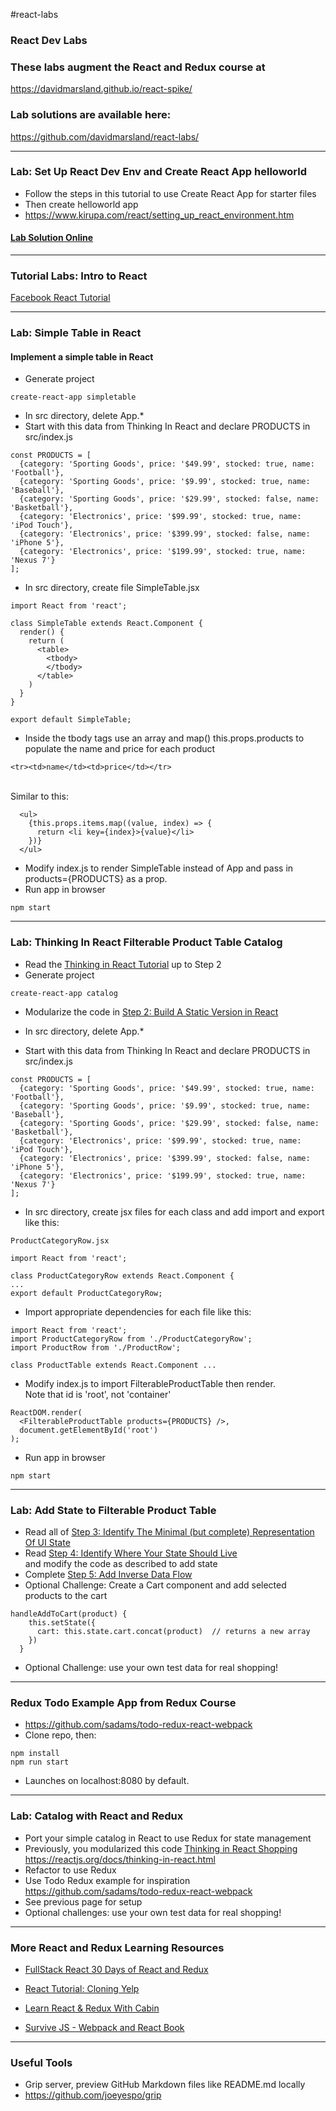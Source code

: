 
#react-labs
### React Dev Labs
### These labs augment the React and Redux course at
<a target="_git_react" href="https://davidmarsland.github.io/react-spike/">https://davidmarsland.github.io/react-spike/</a>

### Lab solutions are available here:
<a target="_git_labs" href="https://github.com/davidmarsland/react-labs/">https://github.com/davidmarsland/react-labs/</a>


---
### Lab: Set Up React Dev Env and Create React App helloworld
* Follow the steps in this tutorial to use Create React App for starter files
* Then create helloworld app
* <a target="_ref" href="https://www.kirupa.com/react/setting_up_react_environment.htm">https://www.kirupa.com/react/setting_up_react_environment.htm</a>

#### <a target="_ref" href="https://davidmarsland.github.io/react-labs/solutions/startercreatereactapp/build/">Lab Solution Online</a>  

---
### Tutorial Labs: Intro to React
<a target="_ref" href="https://reactjs.org/tutorial/tutorial.html">Facebook React Tutorial</a>

---
### Lab: Simple Table in React
#### Implement a simple table in React
* Generate project 

```
create-react-app simpletable
```
* In src directory, delete App.*
* Start with this data from Thinking In React and declare PRODUCTS in src/index.js

```
const PRODUCTS = [
  {category: 'Sporting Goods', price: '$49.99', stocked: true, name: 'Football'},
  {category: 'Sporting Goods', price: '$9.99', stocked: true, name: 'Baseball'},
  {category: 'Sporting Goods', price: '$29.99', stocked: false, name: 'Basketball'},
  {category: 'Electronics', price: '$99.99', stocked: true, name: 'iPod Touch'},
  {category: 'Electronics', price: '$399.99', stocked: false, name: 'iPhone 5'},
  {category: 'Electronics', price: '$199.99', stocked: true, name: 'Nexus 7'}
];
```

* In src directory, create file SimpleTable.jsx

```
import React from 'react';

class SimpleTable extends React.Component {
  render() {
    return (
      <table>
        <tbody>
        </tbody>
      </table>
    )
  }
}

export default SimpleTable;
```

* Inside the tbody tags use an array and map() this.props.products to populate the name and price for each product

```
<tr><td>name</td><td>price</td></tr>
```

<br>Similar to this:

```
  <ul>
    {this.props.items.map((value, index) => {
      return <li key={index}>{value}</li>
    })}
  </ul>
```

* Modify index.js to render SimpleTable instead of App and pass in products={PRODUCTS} as a prop.
* Run app in browser

```
npm start
```
---
### Lab: Thinking In React Filterable Product Table Catalog
* Read the <a target="_ref" href="https://reactjs.org/docs/thinking-in-react.html">Thinking in React Tutorial</a> up to Step 2
* Generate project 

```
create-react-app catalog
```

* Modularize the code in 
<a target="_ref" href="https://codepen.io/gaearon/pen/BwWzwm">Step 2: Build A Static Version in React</a>

* In src directory, delete App.*
* Start with this data from Thinking In React and declare PRODUCTS in src/index.js

```
const PRODUCTS = [
  {category: 'Sporting Goods', price: '$49.99', stocked: true, name: 'Football'},
  {category: 'Sporting Goods', price: '$9.99', stocked: true, name: 'Baseball'},
  {category: 'Sporting Goods', price: '$29.99', stocked: false, name: 'Basketball'},
  {category: 'Electronics', price: '$99.99', stocked: true, name: 'iPod Touch'},
  {category: 'Electronics', price: '$399.99', stocked: false, name: 'iPhone 5'},
  {category: 'Electronics', price: '$199.99', stocked: true, name: 'Nexus 7'}
];
```

* In src directory, create jsx files for each class and add import and export like this:

`ProductCategoryRow.jsx`

```
import React from 'react';

class ProductCategoryRow extends React.Component {
...
export default ProductCategoryRow;
```

* Import appropriate dependencies for each file like this:

```
import React from 'react';
import ProductCategoryRow from './ProductCategoryRow';
import ProductRow from './ProductRow';

class ProductTable extends React.Component ...
```
* Modify index.js to import FilterableProductTable then render.  <br>
Note that id is 'root', not 'container'

```
ReactDOM.render(
  <FilterableProductTable products={PRODUCTS} />,
  document.getElementById('root')
);
```
* Run app in browser

```
npm start
```
---
### Lab: Add State to Filterable Product Table
* Read all of <a target="_ref" href="https://reactjs.org/docs/thinking-in-react.html#step-3-identify-the-minimal-but-complete-representation-of-ui-state">Step 3:  Identify The Minimal (but complete) Representation Of UI State</a>
* Read <a target="_ref" href="https://reactjs.org/docs/thinking-in-react.html#step-4-identify-where-your-state-should-live">Step 4: Identify Where Your State Should Live</a>
<br>and modify the code as described to add state
* Complete <a target="_ref" href="https://reactjs.org/docs/thinking-in-react.html#step-5-add-inverse-data-flow">Step 5: Add Inverse Data Flow</a>
* Optional Challenge: Create a Cart component and add selected products to the cart

```
handleAddToCart(product) {
    this.setState({
      cart: this.state.cart.concat(product)  // returns a new array
    })
  }
```
* Optional Challenge: use your own test data for real shopping! 

---

### Redux Todo Example App from Redux Course 
* <a target="_redux" href="https://github.com/sadams/todo-redux-react-webpack">https://github.com/sadams/todo-redux-react-webpack</a>
* Clone repo, then:

```
npm install
npm run start
```

* Launches on localhost:8080 by default.

---

### Lab: Catalog with React and Redux
* Port your simple catalog in React to use Redux for state management
* Previously, you modularized this code <a target="_ref" href="https://reactjs.org/docs/thinking-in-react.html">Thinking in React Shopping https://reactjs.org/docs/thinking-in-react.html</a>
* Refactor to use Redux 
* Use Todo Redux example for inspiration <a target="_redux" href="https://github.com/sadams/todo-redux-react-webpack">https://github.com/sadams/todo-redux-react-webpack</a>
* See previous page for setup
* Optional challenges: use your own test data for real shopping! 

---
### More React and Redux Learning Resources

* <a target="_ref" href="https://www.fullstackreact.com/30-days-of-react/">FullStack React 30 Days of React and Redux</a>

* <a target="_ref" href="https://www.fullstackreact.com/articles/react-tutorial-cloning-yelp/">React Tutorial: Cloning Yelp</a>

* <a target="_ref" href="http://cabin.getstream.io/">Learn React & Redux With Cabin</a>

* <a target="_ref" href="https://survivejs.com/react/introduction/">Survive JS - Webpack and React Book</a>

---
### Useful Tools 

* Grip server, preview GitHub Markdown files like README.md locally
* <a target="_ref" href="https://github.com/joeyespo/grip">https://github.com/joeyespo/grip</a>